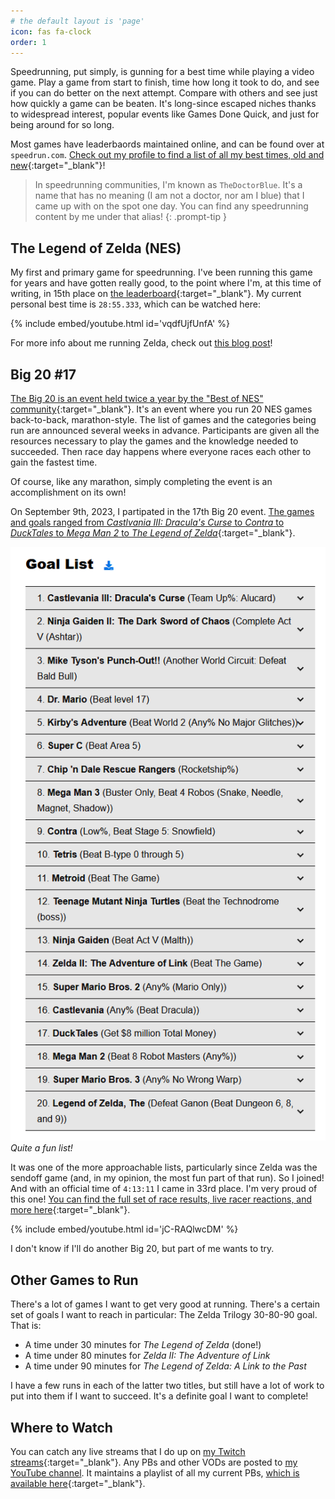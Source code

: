 ```yaml
---
# the default layout is 'page'
icon: fas fa-clock
order: 1
---
```


Speedrunning, put simply, is gunning for a best time while playing a video game. Play a game from start to finish, time how long it took to do, and see if you can do better on the next attempt. Compare with others and see just how quickly a game can be beaten. It's long-since escaped niches thanks to widespread interest, popular events like Games Done Quick, and just for being around for so long.

Most games have leaderbaords maintained online, and can be found over at `speedrun.com`. [Check out my profile to find a list of all my best times, old and new](https://www.speedrun.com/users/TheDoctorBlue){:target="_blank"}!

> In speedrunning communities, I'm known as `TheDoctorBlue`. It's a name that has no meaning (I am not a doctor, nor am I blue) that I came
> up with on the spot one day. You can find any speedrunning content by me under that alias!
{: .prompt-tip }

## The Legend of Zelda (NES)

My first and primary game for speedrunning. I've been running this game for years and have gotten really good, to the point where I'm, at this time of writing, in 15th place on [the leaderboard](https://www.speedrun.com/the_legend_of_zelda){:target="_blank"}. My current personal best time is `28:55.333`, which can be watched here:

{% include embed/youtube.html id='vqdfUjfUnfA' %}

For more info about me running Zelda, check out [this blog post](/posts/beginning-speedrunning/)!

## Big 20 #17

[The Big 20 is an event held twice a year by the "Best of NES" community](https://thebig20nes.com/){:target="_blank"}. It's an event where you run 20 NES games back-to-back, marathon-style. The list of games and the categories being run are announced several weeks in advance. Participants are given all the resources necessary to play the games and the knowledge needed to succeeded. Then race day happens where everyone races each other to gain the fastest time.

Of course, like any marathon, simply completing the event is an accomplishment on its own!

On September 9th, 2023, I partipated in the 17th Big 20 event. [The games and goals ranged from *Castlvania III: Dracula's Curse* to *Contra* to *DuckTales* to *Mega Man 2* to *The Legend of Zelda*](https://thebig20nes.com/race-17/){:target="_blank"}.

![The list of games and goals for Big 20 #17](/assets/pages/speedrunning/big-20-17-goal-list.png)
_Quite a fun list!_

It was one of the more approachable lists, particularly since Zelda was the sendoff game (and, in my opinion, the most fun part of that run). So I joined! And with an official time of `4:13:11` I came in 33rd place. I'm very proud of this one! [You can find the full set of race results, live racer reactions, and more here](https://racetime.gg/best-of-nes/cunning-arctic-6615){:target="_blank"}.

{% include embed/youtube.html id='jC-RAQlwcDM' %}

I don't know if I'll do another Big 20, but part of me wants to try.

## Other Games to Run

There's a lot of games I want to get very good at running. There's a certain set of goals I want to reach in particular: The Zelda Trilogy 30-80-90 goal. That is:

- A time under 30 minutes for *The Legend of Zelda* (done!)
- A time under 80 minutes for *Zelda II: The Adventure of Link*
- A time under 90 minutes for *The Legend of Zelda: A Link to the Past*

I have a few runs in each of the latter two titles, but still have a lot of work to put into them if I want to succeed. It's a definite goal I want to complete!

## Where to Watch

You can catch any live streams that I do up on [my Twitch streams](https://twitch.tv/TheDoctorBlue){:target="_blank"}. Any PBs and other VODs are posted to [my YouTube channel](https://www.youtube.com/@doctorblue4942). It maintains a playlist of all my current PBs, [which is available here](https://www.youtube.com/playlist?list=PLXZHZAjBXXQwuOXUZFiMqSHMDs-0PDL_0){:target="_blank"}.
